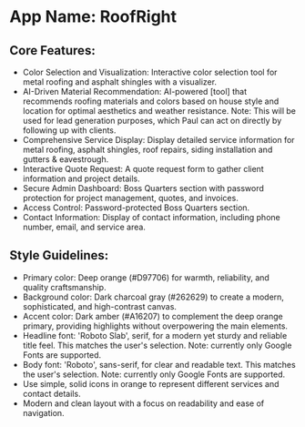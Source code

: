 # **App Name**: RoofRight

## Core Features:

- Color Selection and Visualization: Interactive color selection tool for metal roofing and asphalt shingles with a visualizer.
- AI-Driven Material Recommendation: AI-powered [tool] that recommends roofing materials and colors based on house style and location for optimal aesthetics and weather resistance. Note: This will be used for lead generation purposes, which Paul can act on directly by following up with clients.
- Comprehensive Service Display: Display detailed service information for metal roofing, asphalt shingles, roof repairs, siding installation and gutters & eavestrough.
- Interactive Quote Request: A quote request form to gather client information and project details.
- Secure Admin Dashboard: Boss Quarters section with password protection for project management, quotes, and invoices.
- Access Control: Password-protected Boss Quarters section.
- Contact Information: Display of contact information, including phone number, email, and service area.

## Style Guidelines:

- Primary color: Deep orange (#D97706) for warmth, reliability, and quality craftsmanship.
- Background color: Dark charcoal gray (#262629) to create a modern, sophisticated, and high-contrast canvas.
- Accent color: Dark amber (#A16207) to complement the deep orange primary, providing highlights without overpowering the main elements.
- Headline font: 'Roboto Slab', serif, for a modern yet sturdy and reliable title feel. This matches the user's selection. Note: currently only Google Fonts are supported.
- Body font: 'Roboto', sans-serif, for clear and readable text. This matches the user's selection. Note: currently only Google Fonts are supported.
- Use simple, solid icons in orange to represent different services and contact details.
- Modern and clean layout with a focus on readability and ease of navigation.